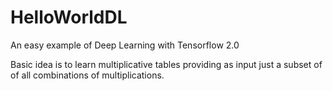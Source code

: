 # HelloWorldDL
An easy example of Deep Learning with Tensorflow 2.0

Basic idea is to learn multiplicative tables 
providing as input just a subset of of all combinations
of multiplications.
